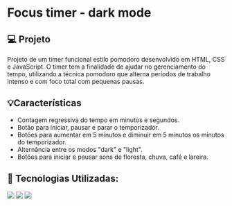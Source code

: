 # Focus timer - dark mode

## 💻 Projeto
Projeto de um timer funcional estilo pomodoro desenvolvido em HTML, CSS e JavaScript. O timer tem a finalidade de ajudar no gerenciamento do tempo, utilizando a técnica pomodoro que alterna períodos de trabalho intenso e com foco total com pequenas pausas.

## 💡Características
- Contagem regressiva do tempo em minutos e segundos.
- Botão para iniciar, pausar e parar o temporizador.
- Botões para aumentar em 5 minutos e diminuir em 5 minutos os minutos do temporizador.
- Alternância entre os modos "dark" e "light".
- Botões para iniciar e pausar sons de floresta, chuva, café e lareira.

## 🚀 Tecnologias Utilizadas:
<div>
  <img src="https://img.shields.io/badge/HTML5-E34F26?style=for-the-badge&logo=html5&logoColor=white"/>
  <img src="https://img.shields.io/badge/CSS3-1572B6?style=for-the-badge&logo=css3&logoColor=white"/>
  <img src="https://img.shields.io/badge/JavaScript-F7DF1E?style=for-the-badge&logo=javascript&logoColor=black"/>
</div>